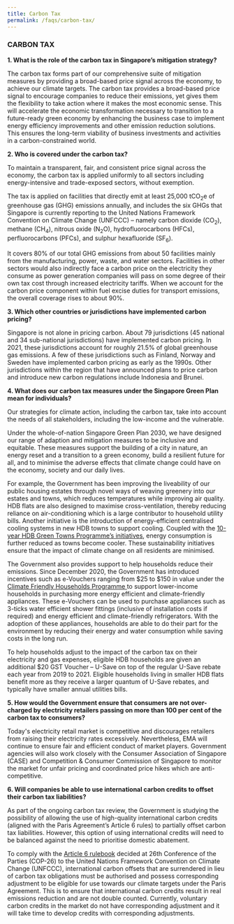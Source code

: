 ```yaml
---
title: Carbon Tax
permalink: /faqs/carbon-tax/
---
```

### CARBON TAX

**1. What is the role of the carbon tax in Singapore’s mitigation strategy?**

The carbon tax forms part of our comprehensive suite of mitigation measures by providing a broad-based price signal across the economy, to achieve our climate targets. The carbon tax provides a broad-based price signal to encourage companies to reduce their emissions, yet gives them the flexibility to take action where it makes the most economic sense. This will accelerate the economic transformation necessary to transition to a future-ready green economy by enhancing the business case to implement energy efficiency improvements and other emission reduction solutions. This ensures the long-term viability of business investments and activities in a carbon-constrained world. 

**2. Who is covered under the carbon tax?**

To maintain a transparent, fair, and consistent price signal across the economy, the carbon tax is applied uniformly to all sectors including energy-intensive and trade-exposed sectors, without exemption.

The tax is applied on facilities that directly emit at least 25,000 tCO<sub>2</sub>e of greenhouse gas (GHG) emissions annually, and includes the six GHGs that Singapore is currently reporting to the United Nations Framework Convention on Climate Change (UNFCCC) – namely carbon dioxide (CO<sub>2</sub>), methane (CH<sub>4</sub>), nitrous oxide (N<sub>2</sub>O), hydrofluorocarbons (HFCs), perfluorocarbons (PFCs), and sulphur hexafluoride (SF<sub>6</sub>). 

It covers 80% of our total GHG emissions from about 50 facilities mainly from the manufacturing, power, waste, and water sectors. Facilities in other sectors would also indirectly face a carbon price on the electricity they consume as power generation companies will pass on some degree of their own tax cost through increased electricity tariffs. When we account for the carbon price component within fuel excise duties for transport emissions, the overall coverage rises to about 90%.

**3. Which other countries or jurisdictions have implemented carbon pricing?**

Singapore is not alone in pricing carbon. About 79 jurisdictions (45 national and 34 sub-national jurisdictions) have implemented carbon pricing. In 2021, these jurisdictions account for roughly 21.5% of global greenhouse gas emissions. A few of these jurisdictions such as Finland, Norway and Sweden have implemented carbon pricing as early as the 1990s. Other jurisdictions within the region that have announced plans to price carbon and introduce new carbon regulations include Indonesia and Brunei.

**4. What does our carbon tax measures under the Singapore Green Plan mean for individuals?**

Our strategies for climate action, including the carbon tax, take into account the needs of all stakeholders, including the low-income and the vulnerable.

Under the whole-of-nation Singapore Green Plan 2030, we have designed our range of adaption and mitigation measures to be inclusive and equitable. These measures support the building of a city in nature, an energy reset and a transition to a green economy, build a resilient future for all, and to minimise the adverse effects that climate change could have on the economy, society and our daily lives. 

For example, the Government has been improving the liveability of our public housing estates through novel ways of weaving greenery into our estates and towns, which reduces temperatures while improving air quality. HDB flats are also designed to maximise cross-ventilation, thereby reducing reliance on air-conditioning which is a large contributor to household utility bills. Another initiative is the introduction of energy-efficient centralised cooling systems in new HDB towns to support cooling. Coupled with the [10-year HDB Green Towns Programme’s initiatives](https://www.hdb.gov.sg/about-us/our-role/smart-and-sustainable-living/Green-Towns-Programme), energy consumption is further reduced as towns become cooler. These sustainability initiatives ensure that the impact of climate change on all residents are minimised.

The Government also provides support to help households reduce their emissions. Since December 2020, the Government has introduced incentives such as e-Vouchers ranging from $25 to $150 in value under the [Climate Friendly Households Programme ](https://www.climate-friendly-households.gov.sg/)to support lower-income households in purchasing more energy efficient and climate-friendly appliances. These e-Vouchers can be used to purchase appliances such as 3-ticks water efficient shower fittings (inclusive of installation costs if required) and energy efficient and climate-friendly refrigerators. With the adoption of these appliances, households are able to do their part for the environment by reducing their energy and water consumption while saving costs in the long run. 

To help households adjust to the impact of the carbon tax on their electricity and gas expenses, eligible HDB households are given an additional $20 GST Voucher – U-Save on top of the regular U-Save rebate each year from 2019 to 2021. Eligible households living in smaller HDB flats benefit more as they receive a larger quantum of U-Save rebates, and typically have smaller annual utilities bills. 

**5. How would the Government ensure that consumers are not over-charged by electricity retailers passing on more than 100 per cent of the carbon tax to consumers?**

Today's electricity retail market is competitive and discourages retailers from raising their electricity rates excessively. Nevertheless, EMA will continue to ensure fair and efficient conduct of market players. Government agencies will also work closely with the Consumer Association of Singapore (CASE) and Competition & Consumer Commission of Singapore to monitor the market for unfair pricing and coordinated price hikes which are anti-competitive.

**6. Will companies be able to use international carbon credits to offset their carbon tax liabilities?**

As part of the ongoing carbon tax review, the Government is studying the possibility of allowing the use of high-quality international carbon credits (aligned with the Paris Agreement’s Article 6 rules) to partially offset carbon tax liabilities. However, this option of using international credits will need to be balanced against the need to prioritise domestic abatement.
 
To comply with the [Article 6 rulebook](https://unfccc.int/process/the-paris-agreement/cooperative-implementation) decided at 26th Conference of the Parties (COP-26) to the United Nations Framework Convention on Climate Change (UNFCCC), international carbon offsets that are surrendered in lieu of carbon tax obligations must be authorised and possess corresponding adjustment to be eligible for use towards our climate targets under the Paris Agreement. This is to ensure that international carbon credits result in real emissions reduction and are not double counted. Currently, voluntary carbon credits in the market do not have corresponding adjustment and it will take time to develop credits with corresponding adjustments.